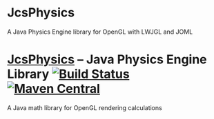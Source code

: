 # JcsPhysics
A Java Physics Engine library for OpenGL with LWJGL and JOML

# [JcsPhysics](http://joml-ci.github.io/JOML) – Java Physics Engine Library [![Build Status](https://travis-ci.org/JOML-CI/JOML.svg?branch=master)](https://travis-ci.org/JOML-CI/JOML) [![Maven Central](https://maven-badges.herokuapp.com/maven-central/org.joml/joml/badge.svg)](http://search.maven.org/#search%7Cga%7C1%7Ca%3A%22joml%22)
A Java math library for OpenGL rendering calculations
